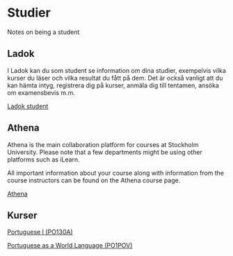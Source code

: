 # Studier
Notes on being a student


## Ladok

I Ladok kan du som student se information om dina studier, exempelvis vilka kurser du läser och vilka resultat du fått på dem. Det är också vanligt att du kan hämta intyg, registrera dig på kurser, anmäla dig till tentamen, ansöka om examensbevis m.m.

[Ladok student](https://www.student.ladok.se/student/app/studentwebb/)

## Athena

Athena is the main collaboration platform for courses at Stockholm University. Please note that a few departments might be using other platforms such as iLearn. 

All important information about your course along with information from the course instructors can be found on the Athena course page.

[Athena](https://athena.itslearning.com/)


## Kurser

[Portuguese I (PO130A)](https://utbildning.su.se/english/education/course-catalogue/po/po130a?semester=HT2025&eventcode=07167)

[Portuguese as a World Language (PO1POV)](https://utbildning.su.se/english/education/course-catalogue/po/po1pov?semester=HT2025&eventcode=07168)
